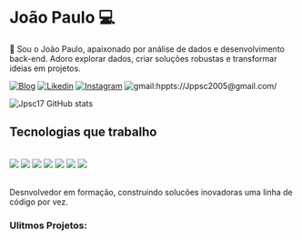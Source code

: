 # João Paulo 💻

👋 Sou o João Paulo, apaixonado por análise de dados e desenvolvimento back-end. Adoro explorar dados, criar soluções robustas e transformar ideias em projetos.

[![Blog](https://img.shields.io/badge/GitHub-100000?style=for-the-badge&logo=github&logoColor=white)](https://github.com/jpsc17/jpsc17/)
[![Likedin](https://img.shields.io/badge/LinkedIn-0077B5?style=for-the-badge&logo=linkedin&logoColor=white)](https://www.linkedin.com/in/jo%C3%A3o-paulo-gomes-03036a308/)
[![Instagram](https://img.shields.io/badge/Instagram-E4405F?style=for-the-badge&logo=instagram&logoColor=white)](https://www.instagram.com/jpsilvaxl7/)
![gmail:hppts://Jppsc2005@gmail.com/](https://img.shields.io/badge/Gmail-D14836?style=for-the-badge&logo=gmail&logoColor=white)

![Jpsc17 GitHub stats](https://github-readme-stats.vercel.app/api?username=jpsc17&show_icons=true&theme=dracula)

## Tecnologias que trabalho
<div style="display: inline_block"><br/>
<img
aling="center"att="html5"src="https://img.shields.io/badge/HTML5-E34F26?style=for-the-badge&logo=html5&logoColor=white">
<img aling="center"att="CSS3"src="https://img.shields.io/badge/CSS3-1572B6?style=for-the-badge&logo=css3&logoColor=white" > 
<img aling="center"att="JS"src="https://img.shields.io/badge/JavaScript-F7DF1E?style=for-the-badge&logo=javascript&logoColor=black" >
<img aling="center"att="python"src="https://img.shields.io/badge/Python-3776AB?style=for-the-badge&logo=python&logoColor=white" >
<img aling="center"att="php"src="https://img.shields.io/badge/PHP-777BB4?style=for-the-badge&logo=php&logoColor=white" >
<img aling="center"att="react"src="https://img.shields.io/badge/React-20232A?style=for-the-badge&logo=react&logoColor=61DAFB" >
<img aling="center"att="flutter"src="https://img.shields.io/badge/Flutter-02569B?style=for-the-badge&logo=flutter&logoColor=white" >
</div></br>

Desnvolvedor em formação, construindo solucões inovadoras uma linha de código por vez.

### Ulitmos Projetos:
